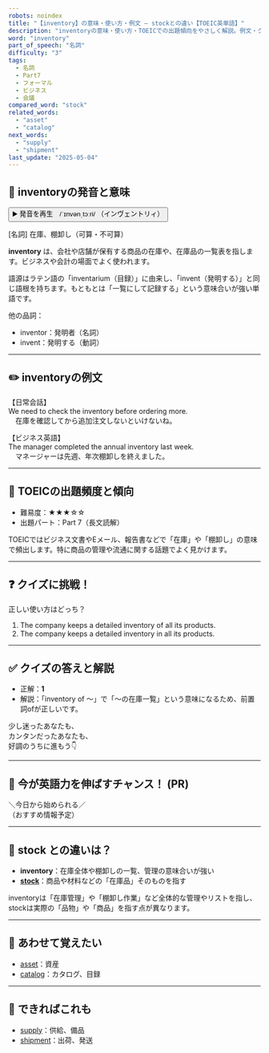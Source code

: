 ```yaml
---
robots: noindex
title: "【inventory】の意味・使い方・例文 ― stockとの違い【TOEIC英単語】"
description: "inventoryの意味・使い方・TOEICでの出題傾向をやさしく解説。例文・クイズ付きでstockとの違いもわかりやすく学べます。"
word: "inventory"
part_of_speech: "名詞"
difficulty: "3"
tags:
  - 名詞
  - Part7
  - フォーマル
  - ビジネス
  - 会議
compared_word: "stock"
related_words:
  - "asset"
  - "catalog"
next_words:
  - "supply"
  - "shipment"
last_update: "2025-05-04"
---
```


## 🔰 inventoryの発音と意味

<button class="play-audio" onclick="playTTS('inventory')">
  <span class="play-audio-main">
    ▶️ 発音を再生　/ˈɪnvənˌtɔːri/
  </span>
  <span class="play-audio-sub">
    （インヴェントリィ）
  </span>
</button>

[名詞] 在庫、棚卸し（可算・不可算）

**inventory** は、会社や店舗が保有する商品の在庫や、在庫品の一覧表を指します。ビジネスや会計の場面でよく使われます。

語源はラテン語の「inventarium（目録）」に由来し、「invent（発明する）」と同じ語根を持ちます。もともとは「一覧にして記録する」という意味合いが強い単語です。

他の品詞：  
- inventor：発明者（名詞）
- invent：発明する（動詞）

---

## ✏️ inventoryの例文

【日常会話】  
We need to check the inventory before ordering more.  
　在庫を確認してから追加注文しないといけないね。

【ビジネス英語】  
The manager completed the annual inventory last week.  
　マネージャーは先週、年次棚卸しを終えました。

---

## 🎯 TOEICの出題頻度と傾向

- 難易度：★★★☆☆
- 出題パート：Part 7（長文読解）

TOEICではビジネス文書やEメール、報告書などで「在庫」や「棚卸し」の意味で頻出します。特に商品の管理や流通に関する話題でよく見かけます。

---

## ❓ クイズに挑戦！

正しい使い方はどっち？

1. The company keeps a detailed inventory of all its products.  
2. The company keeps a detailed inventory in all its products.

---

## ✅ クイズの答えと解説

- 正解：**1**
- 解説：「inventory of ～」で「～の在庫一覧」という意味になるため、前置詞ofが正しいです。

少し迷ったあなたも、  
カンタンだったあなたも、  
好調のうちに進もう👇️

---

## 🚀 今が英語力を伸ばすチャンス！ (PR)

<div class="info-center">
＼今日から始められる／<br>  
（おすすめ情報予定）
</div>

---

## 🤔  stock との違いは？

- **inventory**：在庫全体や棚卸しの一覧、管理の意味合いが強い
- **[stock](/stock)**：商品や材料などの「在庫品」そのものを指す

inventoryは「在庫管理」や「棚卸し作業」など全体的な管理やリストを指し、stockは実際の「品物」や「商品」を指す点が異なります。

---

## 🧩 あわせて覚えたい

- [asset](/asset)：資産
- [catalog](/catalog)：カタログ、目録

---

## 📖 できればこれも

- [supply](/supply)：供給、備品
- [shipment](/shipment)：出荷、発送

<!-- cvid: aid30_bid10 -->
